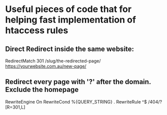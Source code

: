 # Useful pieces of code that for helping fast implementation of htaccess rules

## Direct Redirect inside the same website:
RedirectMatch 301 /slug/the-redirected-page/ https://yourwebsite.com.au/new-page/

## Redirect every page with '?' after the domain. Exclude the homepage
RewriteEngine On
RewriteCond %{QUERY_STRING} .
RewriteRule ^$ /404/? [R=301,L]
